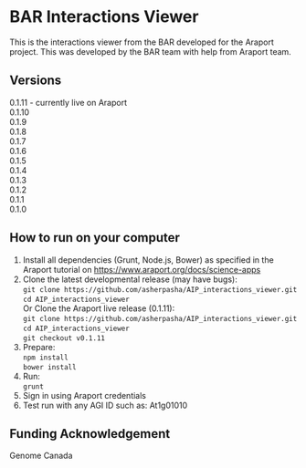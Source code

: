# BAR Interactions Viewer

This is the interactions viewer from the BAR developed for the Araport project. This was developed by the BAR team with help from Araport team.

## Versions
0.1.11 - currently live on Araport <br />
0.1.10 <br />
0.1.9 <br />
0.1.8 <br />
0.1.7 <br />
0.1.6 <br />
0.1.5 <br />
0.1.4 <br />
0.1.3 <br />
0.1.2 <br />
0.1.1 <br />
0.1.0 <br />

## How to run on your computer
1. Install all dependencies (Grunt, Node.js, Bower) as specified in the Araport tutorial on https://www.araport.org/docs/science-apps 
2. Clone the latest developmental release (may have bugs): <br />
```git clone https://github.com/asherpasha/AIP_interactions_viewer.git``` <br /> 
```cd AIP_interactions_viewer``` <br />
Or Clone the Araport live release (0.1.11): <br />
```git clone https://github.com/asherpasha/AIP_interactions_viewer.git``` <br />
```cd AIP_interactions_viewer``` <br />
```git checkout v0.1.11```
3. Prepare: <br />
```npm install```  <br />
```bower install``` 
4. Run: <br />
```grunt ```
5. Sign in using Araport credentials
6. Test run with any AGI ID such as: At1g01010 

## Funding Acknowledgement

Genome Canada

